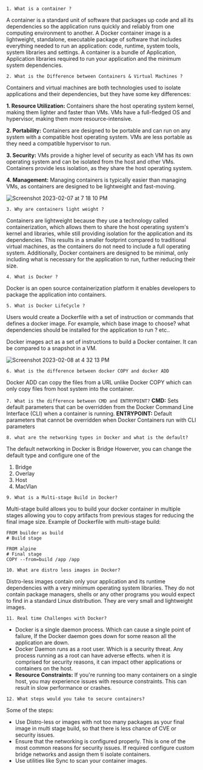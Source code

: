 `1. What is a container ?`

A container is a standard unit of software that packages up code and all its dependencies so the application runs quickly and reliably from one computing environment to another. A Docker container image is a lightweight, standalone, executable package of software that includes everything needed to run an application: code, runtime, system tools, system libraries and settings.
A container is a bundle of Application, Application libraries required to run your application and the minimum system dependencies.


`2. What is the Difference between Containers & Virtual Machines ?`

Containers and virtual machines are both technologies used to isolate applications and their dependencies, but they have some key differences:

**1. Resource Utilization:** Containers share the host operating system kernel, making them lighter and faster than VMs. VMs have a full-fledged OS and hypervisor, making them more resource-intensive.

**2. Portability:** Containers are designed to be portable and can run on any system with a compatible host operating system. VMs are less portable as they need a compatible hypervisor to run.

**3. Security:** VMs provide a higher level of security as each VM has its own operating system and can be isolated from the host and other VMs. Containers provide less isolation, as they share the host operating system.

**4. Management:** Managing containers is typically easier than managing VMs, as containers are designed to be lightweight and fast-moving.

![Screenshot 2023-02-07 at 7 18 10 PM](https://user-images.githubusercontent.com/43399466/217262726-7cabcb5b-074d-45cc-950e-84f7119e7162.png)

`3. Why are containers light weight ?`

Containers are lightweight because they use a technology called containerization, which allows them to share the host operating system's kernel and libraries, while still providing isolation for the application and its dependencies. This results in a smaller footprint compared to traditional virtual machines, as the containers do not need to include a full operating system. Additionally, Docker containers are designed to be minimal, only including what is necessary for the application to run, further reducing their size.


`4. What is Docker ?`

Docker is an open source containerization platform it enables developers to package the application into containers.


`5. What is Docker LifeCycle ?`

Users would create a Dockerfile with a set of instruction or commands that defines a docker image. For example, which base image to choose? what dependencies should be installed for the application to run ? etc..

Docker images act as a set of instructions to build a Docker container. It can be compared to a snapshot in a VM.

![Screenshot 2023-02-08 at 4 32 13 PM](https://user-images.githubusercontent.com/43399466/217511949-81f897b2-70ee-41d1-b229-38d0572c54c7.png)

`6. What is the difference between docker COPY and docker ADD`

Docker ADD can copy the files from a URL unlike Docker COPY which can only copy files from host system into the container.

`7. What is the difference between CMD and ENTRYPOINT?`
**CMD:** Sets default parameters that can be overridden from the Docker Command Line Interface (CLI) when a container is running.
**ENTRYPOINT:** Default parameters that cannot be overridden when Docker Containers run with CLI parameters

`8. what are the networking types in Docker and what is the default?`

The default networking in Docker is Bridge
Howerver, you can change the default type and configure one of the
1. Bridge
2. Overlay
3. Host
4. MacVlan 

`9. What is a Multi-stage Build in Docker?`

Multi-stage build allows you to build your docker container in multiple stages allowing you to copy artifacts from previous stages for reducing the final image size.
Example of Dockerfile with multi-stage build:
```
FROM builder as build
# Build stage

FROM alpine
# Final stage
COPY --from=build /app /app
```

`10. What are distro less images in Docker?`

Distro-less images contain only your application and its runtime dependencies with a very minimum operating system libraries. They do not contain package managers, shells or any other programs you would expect to find in a standard Linux distribution.
They are very small and lightweight images.


`11. Real time Challenges with Docker?`

- Docker is a single daemon process. Which can cause a single point of failure, If the Docker daemon goes down for some reason all the application are down.
- Docker Daemon runs as a root user. Which is a security threat. Any process running as a root  can have adverse effects. when it is comprised for security reasons, it can impact other applications or containers on the host.
- **Resource Constraints:** If you're running too many containers on a single host, you may experience issues with resource constraints. This can result in slow performance or crashes.

`12. What steps would you take to secure containers?`

Some of the steps:
- Use Distro-less or images with not too many packages as your final image in multi stage build, so that there is less chance of CVE or security issues.
- Ensure that the networking is configured properly. This is one of the most common reasons for security issues. If required configure custom bridge networks and assign them ti isolate containers.
- Use utilities like Sync to scan your container images. 



